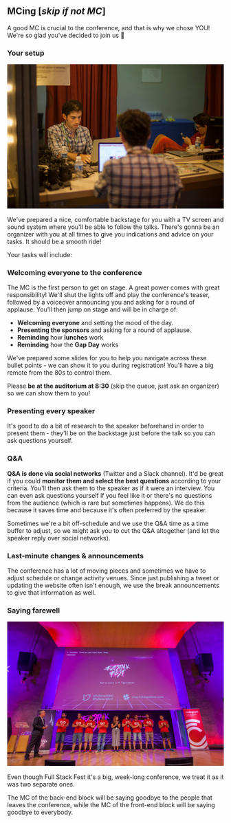## MCing \[_skip if not MC_\]

A good MC is crucial to the conference, and that is why we chose YOU! We're so glad you've decided to join us 🎉

### Your setup

![Backstage setup](/assets/backstage.JPG)

We've prepared a nice, comfortable backstage for you with a TV screen and sound system where you'll be able to follow the talks. There's gonna be an organizer with you at all times to give you indications and advice on your tasks. It should be a smooth ride!

Your tasks will include:

### Welcoming everyone to the conference

The MC is the first person to get on stage. A great power comes with great responsibility! We'll shut the lights off and play the conference's teaser, followed by a voiceover announcing you and asking for a round of applause. You'll then jump on stage and will be in charge of:

* **Welcoming everyone** and setting the mood of the day.
* **Presenting the sponsors** and asking for a round of applause.
* **Reminding** how **lunches** work
* **Reminding** how the **Gap Day** works

We've prepared some slides for you to help you navigate across these bullet points - we can show it to you during registration! You'll have a big remote from the 80s to control them. 

Please **be at the auditorium at 8:30** \(skip the queue, just ask an organizer\) so we can show them to you!

### Presenting every speaker

It's good to do a bit of research to the speaker beforehand in order to present them - they'll be on the backstage just before the talk so you can ask questions yourself.

### Q&A

**Q&A is done via social networks** \(Twitter and a Slack channel\). It'd be great if you could **monitor them and select the best questions** according to your criteria. You'll then ask them to the speaker as if it were an interview. You can even ask questions yourself if you feel like it or there's no questions from the audience \(which is rare but sometimes happens\). We do this because it saves time and because it's often preferred by the speaker.

Sometimes we're a bit off-schedule and we use the Q&A time as a time buffer to adjust, so we might ask you to cut the Q&A altogether \(and let the speaker reply over social networks\).

### Last-minute changes & announcements

The conference has a lot of moving pieces and sometimes we have to adjust schedule or change activity venues. Since just publishing a tweet or updating the website often isn't enough, we use the break announcements to give that information as well.

### Saying farewell

![](/assets/farewell.jpg)

Even though Full Stack Fest it's a big, week-long conference, we treat it as it was two separate ones.

The MC of the back-end block will be saying goodbye to the people that leaves the conference, while the MC of the front-end block will be saying goodbye to everybody.

